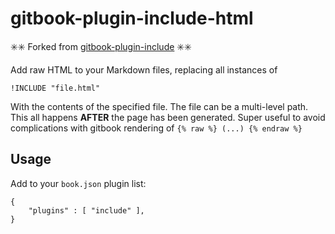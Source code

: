 # gitbook-plugin-include-html

✳️✳️ Forked from [gitbook-plugin-include](https://github.com/rlmv/gitbook-plugin-include) ✳️✳️


Add raw HTML to your Markdown files, replacing all instances of

```
!INCLUDE "file.html"
```

With the contents of the specified file. The file can be a multi-level path.  This all happens **AFTER** the page has been generated. Super useful to avoid complications with gitbook rendering of `{% raw %} (...) {% endraw %}`

## Usage

Add to your `book.json` plugin list:
```
{
    "plugins" : [ "include" ],
}
```



